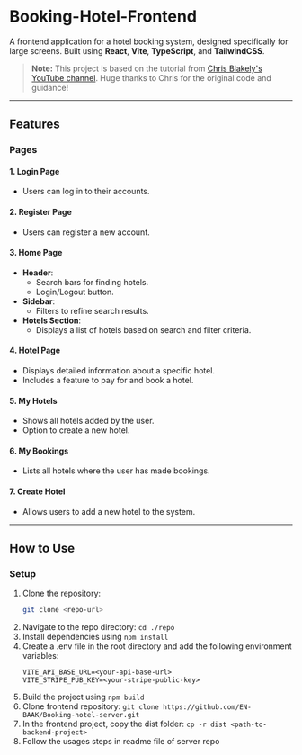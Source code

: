 # Booking-Hotel-Frontend

A frontend application for a hotel booking system, designed specifically for large screens. Built using **React**, **Vite**, **TypeScript**, and **TailwindCSS**.

> **Note:** This project is based on the tutorial from [Chris Blakely's YouTube channel](https://www.youtube.com/@ChrisBlakely). Huge thanks to Chris for the original code and guidance!

---

## Features

### Pages

#### 1. **Login Page**

- Users can log in to their accounts.

#### 2. **Register Page**

- Users can register a new account.

#### 3. **Home Page**

- **Header**:
  - Search bars for finding hotels.
  - Login/Logout button.
- **Sidebar**:
  - Filters to refine search results.
- **Hotels Section**:
  - Displays a list of hotels based on search and filter criteria.

#### 4. **Hotel Page**

- Displays detailed information about a specific hotel.
- Includes a feature to pay for and book a hotel.

#### 5. **My Hotels**

- Shows all hotels added by the user.
- Option to create a new hotel.

#### 6. **My Bookings**

- Lists all hotels where the user has made bookings.

#### 7. **Create Hotel**

- Allows users to add a new hotel to the system.

---

## How to Use

### Setup

1. Clone the repository:
   ```bash
   git clone <repo-url>
   ```
2. Navigate to the repo directory: `cd ./repo`
3. Install dependencies using `npm install`
4. Create a .env file in the root directory and add the following environment variables:
   ```
   VITE_API_BASE_URL=<your-api-base-url>
   VITE_STRIPE_PUB_KEY=<your-stripe-public-key>
   ```
5. Build the project using `npm build`
6. Clone frontend repository: `git clone https://github.com/EN-BAAK/Booking-hotel-server.git`
7. In the frontend project, copy the dist folder: `cp -r dist <path-to-backend-project>`
8. Follow the usages steps in readme file of server repo
